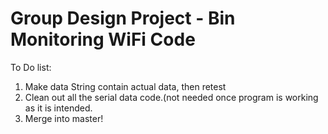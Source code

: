 # Group Design Project - Bin Monitoring WiFi Code
To Do list:
1. Make data String contain actual data, then retest
2. Clean out all the serial data code.(not needed once program is working as it is intended.
3. Merge into master!
